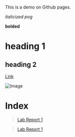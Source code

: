 This is a demo on Github pages.

*italicized pog*

**bolded**

# heading 1

## heading 2

[Link](https://static.wikia.nocookie.net/among-us-wiki/images/3/31/Red.png/revision/latest?cb=20211122214947)

![Image](https://static.wikia.nocookie.net/among-us-wiki/images/3/31/Red.png/revision/latest?cb=20211122214947)

# Index

> [Lab Report 1](lab-report-1-week-0.html)

>[Lab Report 1](https://nanibot1.github.io/cse15l-lab-reports/lab-report-1-week-0.html)